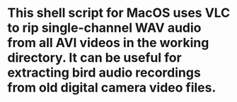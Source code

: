 # This shell script for MacOS uses VLC to rip single-channel WAV audio from all AVI videos in the working directory. It can be useful for extracting bird audio recordings from old digital camera video files.